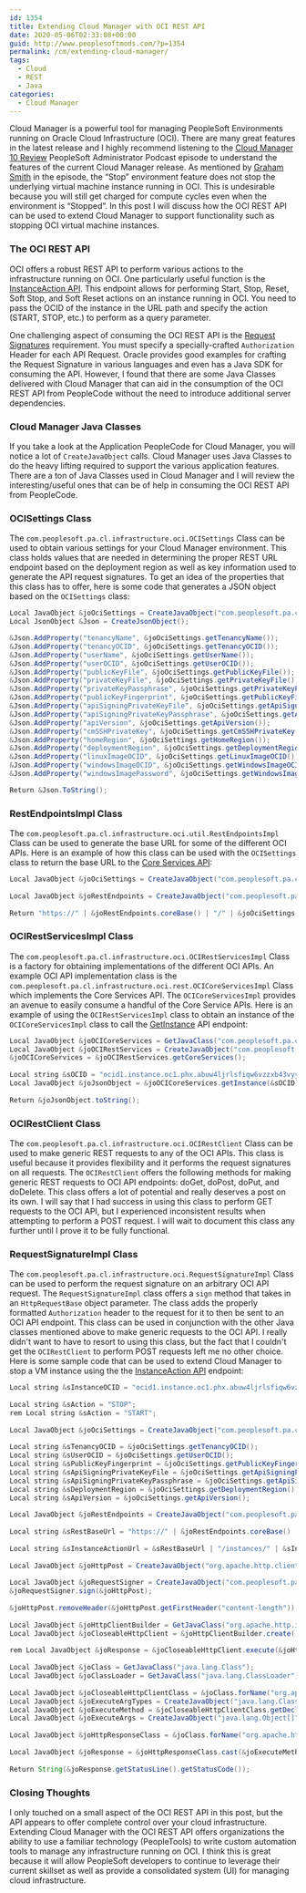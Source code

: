 ```yaml
---
id: 1354
title: Extending Cloud Manager with OCI REST API
date: 2020-05-06T02:33:08+00:00
guid: http://www.peoplesoftmods.com/?p=1354
permalink: /cm/extending-cloud-manager/
tags:
  - Cloud
  - REST
  - Java
categories:
  - Cloud Manager
---
```


Cloud Manager is a powerful tool for managing PeopleSoft Environments running on Oracle Cloud Infrastructure (OCI). There are many great features in the latest release and I highly recommend listening to the [Cloud Manager 10 Review]( https://psadmin.io/2020/01/31/222-cloud-manager-10-review/) PeopleSoft Administrator Podcast episode to understand the features of the current Cloud Manager release. As mentioned by [Graham Smith](https://i-like-trains.blogspot.com/) in the episode, the “Stop” environment feature does not stop the underlying virtual machine instance running in OCI. This is undesirable because you will still get charged for compute cycles even when the environment is “Stopped”. In this post I will discuss how the OCI REST API can be used to extend Cloud Manager to support functionality such as stopping OCI virtual machine instances.

### The OCI REST API

OCI offers a robust REST API to perform various actions to the infrastructure running on OCI. One particularly useful function is the [InstanceAction API](https://docs.cloud.oracle.com/en-us/iaas/api/#/en/iaas/20160918/Instance/InstanceAction). This endpoint allows for performing Start, Stop, Reset, Soft Stop, and Soft Reset actions on an instance running in OCI. You need to pass the OCID of the instance in the URL path and specify the action (START, STOP, etc.) to perform as a query parameter.

  

One challenging aspect of consuming the OCI REST API is the [Request Signatures](https://docs.cloud.oracle.com/en-us/iaas/Content/API/Concepts/signingrequests.htm) requirement. You must specify a specially-crafted `Authorization` Header for each API Request. Oracle provides good examples for crafting the Request Signature in various languages and even has a Java SDK for consuming the API. However, I found that there are some Java Classes delivered with Cloud Manager that can aid in the consumption of the OCI REST API from PeopleCode without the need to introduce additional server dependencies.

### Cloud Manager Java Classes

If you take a look at the Application PeopleCode for Cloud Manager, you will notice a lot of `CreateJavaObject` calls. Cloud Manager uses Java Classes to do the heavy lifting required to support the various application features. There are a ton of Java Classes used in Cloud Manager and I will review the interesting/useful ones that can be of help in consuming the OCI REST API from PeopleCode.

### OCISettings Class

The `com.peoplesoft.pa.cl.infrastructure.oci.OCISettings` Class can be used to obtain various settings for your Cloud Manager environment.  This class holds values that are needed in determining the proper REST URL endpoint based on the deployment region as well as key information used to generate the API request signatures.  To get an idea of the properties that this class has to offer, here is some code that generates a JSON object based on the `OCISettings` class:
```java
Local JavaObject &joOciSettings = CreateJavaObject("com.peoplesoft.pa.cl.infrastructure.oci.OCISettings");
Local JsonObject &Json = CreateJsonObject();

&Json.AddProperty("tenancyName", &joOciSettings.getTenancyName());
&Json.AddProperty("tenancyOCID", &joOciSettings.getTenancyOCID());
&Json.AddProperty("userName", &joOciSettings.getUserName());
&Json.AddProperty("userOCID", &joOciSettings.getUserOCID());
&Json.AddProperty("publicKeyFile", &joOciSettings.getPublicKeyFile());
&Json.AddProperty("privateKeyFile", &joOciSettings.getPrivateKeyFile());
&Json.AddProperty("privateKeyPassphrase", &joOciSettings.getPrivateKeyPassphrase());
&Json.AddProperty("publicKeyFingerprint", &joOciSettings.getPublicKeyFingerprint());
&Json.AddProperty("apiSigningPrivateKeyFile", &joOciSettings.getApiSigningPrivateKeyFile());
&Json.AddProperty("apiSigningPrivateKeyPassphrase", &joOciSettings.getApiSigningPrivateKeyPassphrase());
&Json.AddProperty("apiVersion", &joOciSettings.getApiVersion());
&Json.AddProperty("cmSSHPrivateKey", &joOciSettings.getCmSSHPrivateKey());
&Json.AddProperty("homeRegion", &joOciSettings.getHomeRegion());
&Json.AddProperty("deploymentRegion", &joOciSettings.getDeploymentRegion());
&Json.AddProperty("linuxImageOCID", &joOciSettings.getLinuxImageOCID());
&Json.AddProperty("windowsImageOCID", &joOciSettings.getWindowsImageOCID());
&Json.AddProperty("windowsImagePassword", &joOciSettings.getWindowsImagePassword());

Return &Json.ToString();
```

### RestEndpointsImpl Class

The `com.peoplesoft.pa.cl.infrastructure.oci.util.RestEndpointsImpl` Class can be used to generate the base URL for some of the different OCI APIs.  Here is an example of how this class can be used with the `OCISettings` class to return the base URL to the [Core Services API](https://docs.cloud.oracle.com/en-us/iaas/api/#/en/iaas/20160918/):
```java
Local JavaObject &joOciSettings = CreateJavaObject("com.peoplesoft.pa.cl.infrastructure.oci.OCISettings");
   
Local JavaObject &joRestEndpoints = CreateJavaObject("com.peoplesoft.pa.cl.infrastructure.oci.util.RestEndpointsImpl", &joOciSettings.getDeploymentRegion());
   
Return "https://" | &joRestEndpoints.coreBase() | "/" | &joOciSettings.getApiVersion();
```

### OCIRestServicesImpl Class

The `com.peoplesoft.pa.cl.infrastructure.oci.OCIRestServicesImpl` Class is a factory for obtaining implementations of the different OCI APIs.  An example OCI API implementation class is the `com.peoplesoft.pa.cl.infrastructure.oci.rest.OCICoreServicesImpl` Class which implements the Core Services API.  The `OCICoreServicesImpl` provides an avenue to easily consume a handful of the Core Service APIs.  Here is an example of using the `OCIRestServicesImpl` class to obtain an instance of the `OCICoreServicesImpl` class to call the [GetInstance](https://docs.cloud.oracle.com/en-us/iaas/api/#/en/iaas/20160918/Instance/GetInstance) API endpoint:
```java
Local JavaObject &joOCICoreServices = GetJavaClass("com.peoplesoft.pa.cl.infrastructure.oci.rest.OCICoreServicesImpl");
Local JavaObject &joOCIRestServices = CreateJavaObject("com.peoplesoft.pa.cl.infrastructure.oci.OCIRestServicesImpl");
&joOCICoreServices = &joOCIRestServices.getCoreServices();
   
Local string &sOCID = "ocid1.instance.oc1.phx.abuw4ljrlsfiqw6vzzxb43vyypt4pkodawglp3wqxjqofakrwvou52gb6s5a";
Local JavaObject &joJsonObject = &joOCICoreServices.getInstance(&sOCID);
   
Return &joJsonObject.toString();
```

### OCIRestClient Class

The `com.peoplesoft.pa.cl.infrastructure.oci.OCIRestClient` Class can be used to make generic REST requests to any of the OCI APIs.  This class is useful because it provides flexibility and it performs the request signatures on all requests.  The `OCIRestClient` offers the following methods for making generic REST requests to OCI API endpoints: doGet, doPost, doPut, and doDelete.  This class offers a lot of potential and really deserves a post on its own.  I will say that I had success in using this class to perform GET requests to the OCI API, but I experienced inconsistent results when attempting to perform a POST request.  I will wait to document this class any further until I prove it to be fully functional.

### RequestSignatureImpl Class

The `com.peoplesoft.pa.cl.infrastructure.oci.RequestSignatureImpl` Class can be used to perform the request signature on an arbitrary OCI API request.  The `RequestSignatureImpl` class offers a `sign` method that takes in an `HttpRequestBase` object parameter.  The class adds the properly formatted `Authorization` header to the request for it to then be sent to an OCI API endpoint.  This class can be used in conjunction with the other Java classes mentioned above to make generic requests to the OCI API.  I really didn't want to have to resort to using this class, but the fact that I couldn't get the `OCIRestClient` to perform POST requests left me no other choice.  Here is some sample code that can be used to extend Cloud Manager to stop a VM instance using the the [InstanceAction API](https://docs.cloud.oracle.com/en-us/iaas/api/#/en/iaas/20160918/Instance/InstanceAction) endpoint:
```java
Local string &sInstanceOCID = "ocid1.instance.oc1.phx.abuw4ljrlsfiqw6vzzxb43vyypt4pkodawglp3wqxjqofakrwvou52gb6s5a";
   
Local string &sAction = "STOP";
rem Local string &sAction = "START";
   
Local JavaObject &joOciSettings = CreateJavaObject("com.peoplesoft.pa.cl.infrastructure.oci.OCISettings");
   
Local string &sTenancyOCID = &joOciSettings.getTenancyOCID();
Local string &sUserOCID = &joOciSettings.getUserOCID();
Local string &sPublicKeyFingerprint = &joOciSettings.getPublicKeyFingerprint();
Local string &sApiSigningPrivateKeyFile = &joOciSettings.getApiSigningPrivateKeyFile();
Local string &sApiSigningPrivateKeyPassphrase = &joOciSettings.getApiSigningPrivateKeyPassphrase();
Local string &sDeploymentRegion = &joOciSettings.getDeploymentRegion();
Local string &sApiVersion = &joOciSettings.getApiVersion();
   
Local JavaObject &joRestEndpoints = CreateJavaObject("com.peoplesoft.pa.cl.infrastructure.oci.util.RestEndpointsImpl", &sDeploymentRegion);
   
Local string &sRestBaseUrl = "https://" | &joRestEndpoints.coreBase() | "/" | &sApiVersion;
   
Local string &sInstanceActionUrl = &sRestBaseUrl | "/instances/" | &sInstanceOCID | "?action=" | &sAction;
   
Local JavaObject &joHttpPost = CreateJavaObject("org.apache.http.client.methods.HttpPost", &sInstanceActionUrl);
   
Local JavaObject &joRequestSigner = CreateJavaObject("com.peoplesoft.pa.cl.infrastructure.oci.RequestSignatureImpl", &sApiSigningPrivateKeyFile, &sApiSigningPrivateKeyPassphrase, &sTenancyOCID | "/" | &sUserOCID | "/" | &sPublicKeyFingerprint);
&joRequestSigner.sign(&joHttpPost);
   
&joHttpPost.removeHeader(&joHttpPost.getFirstHeader("content-length")); /* https://stackoverflow.com/questions/25182719 */
   
Local JavaObject &joHttpClientBuilder = GetJavaClass("org.apache.http.impl.client.HttpClientBuilder");
Local JavaObject &joCloseableHttpClient = &joHttpClientBuilder.create().useSystemProperties().build();
   
rem Local JavaObject &joResponse = &joCloseableHttpClient.execute(&joHttpPost); /* more than one overload matches */
   
Local JavaObject &joClass = GetJavaClass("java.lang.Class");
Local JavaObject &joClassLoader = GetJavaClass("java.lang.ClassLoader");
   
Local JavaObject &joCloseableHttpClientClass = &joClass.forName("org.apache.http.impl.client.CloseableHttpClient", False, &joClassLoader.getSystemClassLoader());
Local JavaObject &joExecuteArgTypes = CreateJavaObject("java.lang.Class[]", GetJavaClass("org.apache.http.client.methods.HttpUriRequest"));
Local JavaObject &joExecuteMethod = &joCloseableHttpClientClass.getDeclaredMethod("execute", &joExecuteArgTypes);
Local JavaObject &joExecuteArgs = CreateJavaObject("java.lang.Object[]", &joHttpPost);
   
Local JavaObject &joHttpResponseClass = &joClass.forName("org.apache.http.HttpResponse", False, &joClassLoader.getSystemClassLoader());
   
Local JavaObject &joResponse = &joHttpResponseClass.cast(&joExecuteMethod.invoke(&joCloseableHttpClient, &joExecuteArgs));
   
Return String(&joResponse.getStatusLine().getStatusCode());
```

### Closing Thoughts

I only touched on a small aspect of the OCI REST API in this post, but the API appears to offer complete control over your cloud infrastructure. Extending Cloud Manager with the OCI REST API offers organizations the ability to use a familiar technology (PeopleTools) to write custom automation tools to manage any infrastructure running on OCI. I think this is great because it will allow PeopleSoft developers to continue to leverage their current skillset as well as provide a consolidated system (UI) for managing cloud infrastructure.